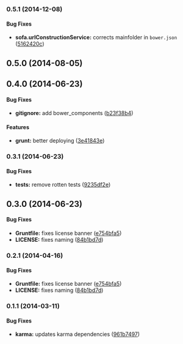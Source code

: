 <a name="0.5.1"></a>
### 0.5.1 (2014-12-08)


#### Bug Fixes

* **sofa.urlConstructionService:** corrects mainfolder in `bower.json` ([5162420c](https://github.com/sofa/sofa-url-construction-service/commit/5162420c4ce496d917f1d44d74b544b4893d4d25))


<a name="0.5.0"></a>
## 0.5.0 (2014-08-05)


<a name="0.4.0"></a>
## 0.4.0 (2014-06-23)


#### Bug Fixes

* **gitignore:** add bower_components ([b23f38b4](https://github.com/sofa/sofa-url-construction-service/commit/b23f38b46095031f0728ca71a6184828a91ef1ab))


#### Features

* **grunt:** better deploying ([3e41843e](https://github.com/sofa/sofa-url-construction-service/commit/3e41843e4028077b5bf671d0cc5790e1ad0b7d6f))


<a name="0.3.1"></a>
### 0.3.1 (2014-06-23)


#### Bug Fixes

* **tests:** remove rotten tests ([9235df2e](https://github.com/sofa/sofa-url-construction-service/commit/9235df2ef456f97099d9150396da7014433719ef))


<a name="0.3.0"></a>
## 0.3.0 (2014-06-23)


#### Bug Fixes

* **Gruntfile:** fixes license banner ([e754bfa5](https://github.com/sofa/sofa-url-construction-service/commit/e754bfa5d2af1c28c358e3c88b9fdcfa4ab7ee90))
* **LICENSE:** fixes naming ([84b1bd7d](https://github.com/sofa/sofa-url-construction-service/commit/84b1bd7dab8ac7964869c597427bcca7194e510f))


<a name="0.2.1"></a>
### 0.2.1 (2014-04-16)


#### Bug Fixes

* **Gruntfile:** fixes license banner ([e754bfa5](https://github.com/sofa/sofa-url-construction-service/commit/e754bfa5d2af1c28c358e3c88b9fdcfa4ab7ee90))
* **LICENSE:** fixes naming ([84b1bd7d](https://github.com/sofa/sofa-url-construction-service/commit/84b1bd7dab8ac7964869c597427bcca7194e510f))


<a name="0.1.1"></a>
### 0.1.1 (2014-03-11)


#### Bug Fixes

* **karma:** updates karma dependencies ([961b7497](https://github.com/sofa/sofa-url-construction-service/commit/961b74974b5842df0ef06bbdc5b4fa1dce783671))

